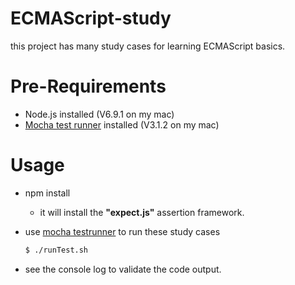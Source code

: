 # ECMAScript-study
this project has many study cases for learning ECMAScript basics.


# Pre-Requirements

* Node.js installed (V6.9.1 on my mac)
* <a href="https://mochajs.org">Mocha test runner</a> installed  (V3.1.2 on my mac)

# Usage

* npm install
    * it will install the **"expect.js"** assertion framework.
* use <a href="https://mochajs.org">mocha testrunner</a>  to run these study cases
    
    ```bash
    $ ./runTest.sh 
    
    ```
* see the console log to validate the code output.